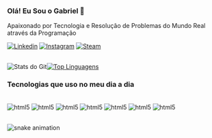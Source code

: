 ### Olá! Eu Sou o Gabriel 👋
Apaixonado por Tecnologia e Resolução de Problemas do Mundo Real através da Programação

[![Linkedin](https://img.shields.io/badge/LinkedIn-0077B5?style=for-the-badge&logo=linkedin&logoColor=white)](https://www.linkedin.com/in/gabriel-cordeiro-377632119/)
[![Instagram](https://img.shields.io/badge/Instagram-E4405F?style=for-the-badge&logo=instagram&logoColor=white)](https://www.instagram.com/gab2519s/)
[![Steam](https://img.shields.io/badge/Steam-000000?style=for-the-badge&logo=steam&logoColor=white)](https://steamcommunity.com/id/gabruxa1/)<br>
<br>


![Stats do Git](https://github-readme-stats.vercel.app/api?username=gabruxa1&show_icons=true&theme=radical)[![Top Linguagens](https://github-readme-stats.vercel.app/api/top-langs/?username=gabruxa1&layout=compact)](https://github.com/anuraghazra/github-readme-stats)

### Tecnologias que uso no meu dia a dia

<div style="display: inline_block"><br/>
    <img align = "center" alt="html5" src="https://img.shields.io/badge/.NET-5C2D91?style=for-the-badge&logo=.net&logoColor=white">
    <img align = "center" alt="html5" src="https://img.shields.io/badge/C%23-239120?style=for-the-badge&logo=c-sharp&logoColor=white">
    <img align = "center" alt="html5" src="https://img.shields.io/badge/Java-ED8B00?style=for-the-badge&logo=openjdk&logoColor=white">
    <img align = "center" alt="html5" src="https://img.shields.io/badge/JavaScript-F7DF1E?style=for-the-badge&logo=javascript&logoColor=black">    
    <img align = "center" alt="html5" src="https://img.shields.io/badge/Node.js-43853D?style=for-the-badge&logo=node.js&logoColor=white">
    <img align = "center" alt="html5" src="https://img.shields.io/badge/MySQL-00000F?style=for-the-badge&logo=mysql&logoColor=white">
    <img align = "center" alt="html5" src="https://img.shields.io/badge/PostgreSQL-316192?style=for-the-badge&logo=postgresql&logoColor=white">
</div><br/>

![snake animation](https://github.com/Gabruxa1/Gabruxa1/blob/output/github-contribuition-grid-snake.svg)
